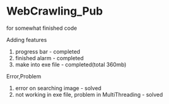 # WebCrawling_Pub
for somewhat finished code

Adding features
 1. progress bar - completed
 2. finished alarm - completed
 3. make into exe file - completed(total 360mb)

Error,Problem
 1. error on searching image - solved
 2. not working in exe file, problem in MultiThreading - solved
